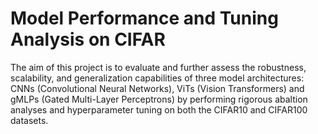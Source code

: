 # Model Performance and Tuning Analysis on CIFAR

The aim of this project is to evaluate and further assess the robustness, scalability, and generalization capabilities of three model architectures: CNNs (Convolutional Neural Networks), ViTs (Vision Transformers) and gMLPs (Gated Multi-Layer Perceptrons) by performing rigorous abaltion analyses and hyperparameter tuning on both the CIFAR10 and CIFAR100 datasets.
